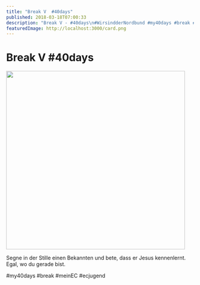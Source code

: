 ```yaml
---
title: "Break V  #40days"
published: 2018-03-18T07:00:33
description: "Break V - #40days\n#WirsindderNordbund #my40days #break #meinEC #ecjugend"
featuredImage: http://localhost:3000/card.png
---
```


# Break V  #40days

<p><img data-attachment-id="1505" data-permalink="https://www.ec-nordbund.de/40days_03-18_with-break5/" data-orig-file="https://www.ec-nordbund.de/wp-content/uploads/40DAYS_03-18_WITH-break5.jpg" data-orig-size="1080,1080" data-comments-opened="1" data-image-meta="{&quot;aperture&quot;:&quot;0&quot;,&quot;credit&quot;:&quot;&quot;,&quot;camera&quot;:&quot;&quot;,&quot;caption&quot;:&quot;&quot;,&quot;created_timestamp&quot;:&quot;0&quot;,&quot;copyright&quot;:&quot;&quot;,&quot;focal_length&quot;:&quot;0&quot;,&quot;iso&quot;:&quot;0&quot;,&quot;shutter_speed&quot;:&quot;0&quot;,&quot;title&quot;:&quot;&quot;,&quot;orientation&quot;:&quot;0&quot;}" data-image-title="40DAYS_03-18_WITH-break5" data-image-description="" data-medium-file="https://www.ec-nordbund.de/wp-content/uploads/40DAYS_03-18_WITH-break5-480x480.jpg" data-large-file="https://www.ec-nordbund.de/wp-content/uploads/40DAYS_03-18_WITH-break5-1024x1024.jpg" class="alignnone size-medium wp-image-1505" src="https://www.ec-nordbund.de/wp-content/uploads/40DAYS_03-18_WITH-break5-480x480.jpg" alt="" width="480" height="480" srcset="https://www.ec-nordbund.de/wp-content/uploads/40DAYS_03-18_WITH-break5-480x480.jpg 480w, https://www.ec-nordbund.de/wp-content/uploads/40DAYS_03-18_WITH-break5-150x150.jpg 150w, https://www.ec-nordbund.de/wp-content/uploads/40DAYS_03-18_WITH-break5-768x768.jpg 768w, https://www.ec-nordbund.de/wp-content/uploads/40DAYS_03-18_WITH-break5-1024x1024.jpg 1024w, https://www.ec-nordbund.de/wp-content/uploads/40DAYS_03-18_WITH-break5.jpg 1080w" sizes="(max-width: 480px) 100vw, 480px" /></p>
<p>Segne in der Stille einen Bekannten und bete, dass er Jesus kennenlernt. Egal, wo du gerade bist.</p>
<p>#my40days #break #meinEC #ecjugend</p>
